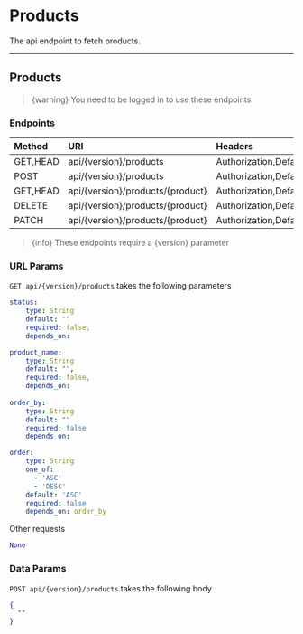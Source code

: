 # Products
The api endpoint to fetch products.

---

## Products

> {warning} You need to be logged in to use these endpoints.

### Endpoints
| Method   | URI                              | Headers               |
| :-       | :-                               | :-                    |
| GET,HEAD | api/{version}/products           | Authorization,Default |
| POST     | api/{version}/products           | Authorization,Default |
| GET,HEAD | api/{version}/products/{product} | Authorization,Default |
| DELETE   | api/{version}/products/{product} | Authorization,Default |
| PATCH    | api/{version}/products/{product} | Authorization,Default |

> {info} These endpoints require a {version} parameter

### URL Params

`GET api/{version}/products` takes the following parameters

```yaml
status:
    type: String
    default: ""
    required: false,
    depends_on:

product_name:
    type: String
    default: "",
    required: false,
    depends_on:
    
order_by:
    type: String
    default: ""
    required: false
    depends_on:

order:
    type: String
    one_of: 
      - 'ASC'
      - 'DESC'
    default: 'ASC'
    required: false
    depends_on: order_by
```

Other requests

```python
None
```

### Data Params

`POST api/{version}/products` takes the following body

```json
{
  ""
}
```

